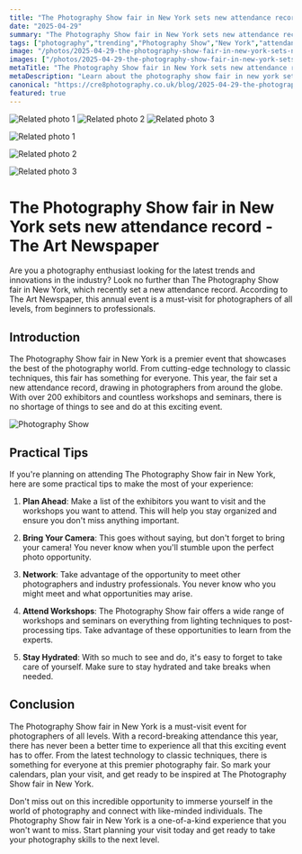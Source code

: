 ```yaml
---
title: "The Photography Show fair in New York sets new attendance record - The Art Newspaper"
date: "2025-04-29"
summary: "The Photography Show fair in New York sets new attendance record - The Art Newspaper - A trending topic in photography."
tags: ["photography","trending","Photography Show","New York","attendance record","exhibitors","workshops","seminars","photographers","technology","industry professionals","tips"]
image: "/photos/2025-04-29-the-photography-show-fair-in-new-york-sets-new-attendance-record-the-art-newspaper-1.jpg"
images: ["/photos/2025-04-29-the-photography-show-fair-in-new-york-sets-new-attendance-record-the-art-newspaper-1.jpg","/photos/2025-04-29-the-photography-show-fair-in-new-york-sets-new-attendance-record-the-art-newspaper-2.jpg","/photos/2025-04-29-the-photography-show-fair-in-new-york-sets-new-attendance-record-the-art-newspaper-3.jpg"]
metaTitle: "The Photography Show fair in New York sets new attendance record - The Art Newspaper | cre8 Photography"
metaDescription: "Learn about the photography show fair in new york sets new attendance record - the art newspaper in photography with practical tips and insights."
canonical: "https://cre8photography.co.uk/blog/2025-04-29-the-photography-show-fair-in-new-york-sets-new-attendance-record-the-art-newspaper"
featured: true
---
```


<!-- Gallery as HTML -->

<div class="grid grid-cols-1 sm:grid-cols-2 md:grid-cols-3 gap-4">
  <img src="/photos/2025-04-29-the-photography-show-fair-in-new-york-sets-new-attendance-record-the-art-newspaper-1.jpg" alt="Related photo 1" class="w-full rounded-lg" />
<img src="/photos/2025-04-29-the-photography-show-fair-in-new-york-sets-new-attendance-record-the-art-newspaper-2.jpg" alt="Related photo 2" class="w-full rounded-lg" />
<img src="/photos/2025-04-29-the-photography-show-fair-in-new-york-sets-new-attendance-record-the-art-newspaper-3.jpg" alt="Related photo 3" class="w-full rounded-lg" />
</div>


<!-- Gallery as Markdown -->
![Related photo 1](/photos/2025-04-29-the-photography-show-fair-in-new-york-sets-new-attendance-record-the-art-newspaper-1.jpg)


![Related photo 2](/photos/2025-04-29-the-photography-show-fair-in-new-york-sets-new-attendance-record-the-art-newspaper-2.jpg)


![Related photo 3](/photos/2025-04-29-the-photography-show-fair-in-new-york-sets-new-attendance-record-the-art-newspaper-3.jpg)



# The Photography Show fair in New York sets new attendance record - The Art Newspaper

Are you a photography enthusiast looking for the latest trends and innovations in the industry? Look no further than The Photography Show fair in New York, which recently set a new attendance record. According to The Art Newspaper, this annual event is a must-visit for photographers of all levels, from beginners to professionals.

## Introduction

The Photography Show fair in New York is a premier event that showcases the best of the photography world. From cutting-edge technology to classic techniques, this fair has something for everyone. This year, the fair set a new attendance record, drawing in photographers from around the globe. With over 200 exhibitors and countless workshops and seminars, there is no shortage of things to see and do at this exciting event.

![Photography Show](/path/to/image)

## Practical Tips

If you're planning on attending The Photography Show fair in New York, here are some practical tips to make the most of your experience:

1. **Plan Ahead**: Make a list of the exhibitors you want to visit and the workshops you want to attend. This will help you stay organized and ensure you don't miss anything important.

2. **Bring Your Camera**: This goes without saying, but don't forget to bring your camera! You never know when you'll stumble upon the perfect photo opportunity.

3. **Network**: Take advantage of the opportunity to meet other photographers and industry professionals. You never know who you might meet and what opportunities may arise.

4. **Attend Workshops**: The Photography Show fair offers a wide range of workshops and seminars on everything from lighting techniques to post-processing tips. Take advantage of these opportunities to learn from the experts.

5. **Stay Hydrated**: With so much to see and do, it's easy to forget to take care of yourself. Make sure to stay hydrated and take breaks when needed.

## Conclusion

The Photography Show fair in New York is a must-visit event for photographers of all levels. With a record-breaking attendance this year, there has never been a better time to experience all that this exciting event has to offer. From the latest technology to classic techniques, there is something for everyone at this premier photography fair. So mark your calendars, plan your visit, and get ready to be inspired at The Photography Show fair in New York.

Don't miss out on this incredible opportunity to immerse yourself in the world of photography and connect with like-minded individuals. The Photography Show fair in New York is a one-of-a-kind experience that you won't want to miss. Start planning your visit today and get ready to take your photography skills to the next level.

